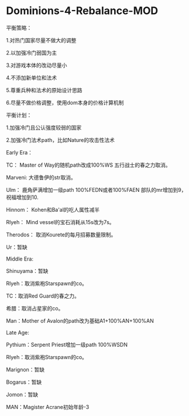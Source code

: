 # Dominions-4-Rebalance-MOD

平衡策略：

1.对热门国家尽量不做大的调整

2.以加强冷门弱国为主

3.对游戏本体的改动尽量小

4.不添加新单位和法术

5.尊重兵种和法术的原始设计思路

6.尽量不做价格调整，使用dom本身的价格计算机制


平衡计划：

1.加强冷门且公认强度较弱的国家

2.加强冷门法术path，比如Nature的攻击性法术


Early Era：

TC：
Master of Way的随机path改成100%WS
五行战士的春之力取消。

Marveni:
大德鲁伊的str取消。

Ulm：
鹿角萨满增加一级path 100%FEDN或者100%FAEN
部队的mr增加到9，祝福增加到10.

Hinnom：
Kohen和Ba'al的吃人属性减半

Rlyeh：
Mind vessel的宝石消耗从15s改为7s。

Therodos：
取消Kourete的每月招募数量限制。

Ur：暂缺


Middle Era:

Shinuyama：暂缺

Rlyeh：取消紫袍Starspawn的co。

TC：取消Red Guard的春之力。

希腊：取消占星家的co。

Man：Mother of Avalon的path改为基础A1+100%AN+100%AN


Late Age:

Pythium：Serpent Priest增加一级path 100%WSDN

Rlyeh：取消紫袍Starspawn的co。

Marignon：暂缺

Bogarus：暂缺

Jomon：暂缺

MAN：Magister Acrane初始年龄-3
